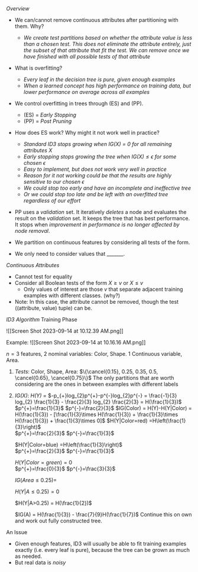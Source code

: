 *Overview*
- We can/cannot remove continuous attributes after partitioning with them. Why? 
	- *We create test partitions based on whether the attribute value is less than a chosen test. This does not eliminate the attribute entirely, just the subset of that attribute that fit the test. We can remove once we have finished with all possible tests of that attribute*
- What is overfitting? 
	- *Every leaf in the decision tree is pure, given enough examples*
	- *When a learned concept has high performance on training data, but lower performance on average across all examples*
- We control overfitting in trees through (ES) and (PP). 
	- (ES) = *Early Stopping*
	- (PP) = *Post Pruning*
- How does ES work? Why might it not work well in practice?
	- *Standard ID3 stops growing when IG(X) = 0 for all remaining attributes X*
	- *Early stopping stops growing the tree when $IG(X) \leq \epsilon$ for some chosen $\epsilon$* 
	- *Easy to implement, but does not work very well in practice*
	- *Reason for it not working could be that the results are highly sensitive to our chosen $\epsilon$*
	- *We could stop too early and have an incomplete and ineffective tree*
	- *Or we could stop too late and be left with an overfitted tree regardless of our effort*
- PP uses a *validation* set. It iteratively *deletes* a node and evaluates the result on the *validation* set. It keeps the tree that has best performance. It stops when *improvement in performance is no longer affected by node removal*.





- We partition on continuous features by considering all tests of the form.
- We only need to consider values that _______.


*Continuous Attributes*
- Cannot test for equality
- Consider all Boolean tests of the form $X \geq v$ or $X \leq v$
	- Only values of interest are those $v$ that separate adjacent training examples with different classes. (why?)
- Note: In this case, the attribute cannot be removed, though the test ((attribute, value) tuple) can be. 

*ID3 Algorithm* Training Phase

![[Screen Shot 2023-09-14 at 10.12.39 AM.png]]

Example:
![[Screen Shot 2023-09-14 at 10.16.16 AM.png]]

$n=3$ features, 2 nominal variables: Color, Shape. 1 Continuous variable, Area.

1. *Tests*: Color, Shape, Area: $\{\cancel{0.15}, 0.25, 0.35, 0.5, \cancel{0.65}, \cancel{0.75}\}$
   The only partitions that are worth considering are the ones in between examples with different labels
2. *IG(X)*:
   *H(Y)* = $-p_{+}log_{2}p^{+}-p^{-}log_{2}p^{-} = \frac{-1}{3} log_{2} \frac{1}{3} - \frac{2}{3} log_{2} \frac{2}{3} = H(\frac{1}{3})$ 
   $p^{+}=\frac{1}{3}$
   $p^{-}=\frac{2}{3}$
   $IG(Color) = H(Y)-H(Y|Color) = H(\frac{1}{3}) - [\frac{1}{3}\times H(\frac{1}{3}) + \frac{1}{3}\times H(\frac{1}{3}) + \frac{1}{3}\times 0]$
   $H(Y|Color=red) =H\left(\frac{1}{3}\right)$   
   $p^{+}=\frac{2}{3}$
   $p^{-}=\frac{1}{3}$
   
   $H(Y|Color=blue) =H\left(\frac{1}{3}\right)$   
   $p^{+}=\frac{2}{3}$
   $p^{-}=\frac{1}{3}$
       
   $H(Y|Color=green) = 0$   
   $p^{+}=\frac{0}{3}$
   $p^{-}=\frac{3}{3}$
   
   $IG(Area\leq 0.25) =$
   
   $H(Y|A\leq0.25) = 0$
   
   $H(Y|A>0.25) = H(\frac{1}{2})$
   
   $IG(A) = H(\frac{1}{3}) - \frac{7}{9}H(\frac{1}{7})$ 
Continue this on own and work out fully constructed tree.


An Issue
- Given enough features, ID3 will usually be able to fit training examples exactly (i.e. every leaf is pure), because the tree can be grown as much as needed.
- But real data is *noisy*


   
   